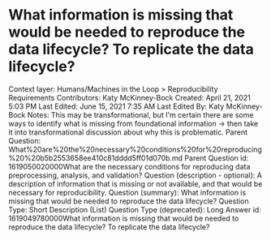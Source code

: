 # What information is missing that would be needed to reproduce the data lifecycle? To replicate the data lifecycle?

Context layer: Humans/Machines in the Loop > Reproducibility Requirements
Contributors: Katy McKinney-Bock
Created: April 21, 2021 5:03 PM
Last Edited: June 15, 2021 7:35 AM
Last Edited By: Katy McKinney-Bock
Notes: This may be transformational, but I'm certain there are some ways to identify what is missing from foundational information → then take it into transformational discussion about why this is problematic. 
Parent Question: What%20are%20the%20necessary%20conditions%20for%20reproducing%20%20b5b2553658ee410c81dddd5ff01d070b.md
Parent Question id: 1619050020000What are the necessary conditions for reproducing data preprocessing, analysis, and validation? 
Question (description - optional): A description of information that is missing or not available, and that would be necessary for reproducibility.
Question (summary): What information is missing that would be needed to reproduce the data lifecycle? 
Question Type: Short Description (List)
Question Type (deprecated): Long Answer
id: 1619049780000What information is missing that would be needed to reproduce the data lifecycle? To replicate the data lifecycle?
